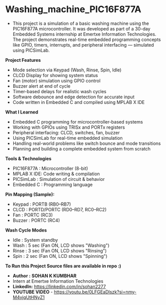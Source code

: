 # Washing_machine_PIC16F877A

- This project is a simulation of a basic washing machine using the PIC16F877A microcontroller.
It was developed as part of a 30-day Embedded Systems internship at Emertxe Information Technologies.
The project demonstrates real-time embedded programming concepts like GPIO, timers, interrupts, and peripheral interfacing — simulated using PICSimLab.

**Project Features**

- Mode selection via Keypad (Wash, Rinse, Spin, Idle)
- CLCD Display for showing system status
- Fan (motor) simulation using GPIO control
- Buzzer alert at end of cycle
- Timer-based delays for realistic wash cycles
- Software debounce and edge detection for accurate input
- Code written in Embedded C and compiled using MPLAB X IDE

**What I Learned**

- Embedded C programming for microcontroller-based systems
- Working with GPIOs using TRISx and PORTx registers
- Peripheral interfacing: CLCD, switches, fan, buzzer
- Using PICSimLab for real-time embedded simulation
- Handling real-world problems like switch bounce and mode transitions
- Planning and building a complete embedded system from scratch

**Tools & Technologies**

- PIC16F877A : Microcontroller (8-bit)
- MPLAB X IDE: Code writing & compilation
- PICSimLab  : Simulation of circuit & behavior
- Embedded C : Programming language

**Pin Mapping (Sample):**
- Keypad    : PORTB (RB0–RB7)
- CLCD      : PORTD/PORTC (RD0–RD7, RC0–RC2)
- Fan       : PORTC (RC3)
- Buzzer    : PORTC (RC4)

**Wash Cycle Modes**

- Idle   : System standby
- Wash   : 5 sec (Fan ON, LCD shows "Washing")
- Rinse  : 3 sec (Fan ON, LCD shows "Rinsing")
- Spin   : 2 sec (Fan ON, LCD shows "Spinning")

**To Run this Project Source files are available in repo :)**

- **Author :**
  **SOHAN K KUMBHAR**
- Intern at Emertxe Information Technologies
- **LinkedIn:** https://linkedin.com/in/sohan2277
- **YOUTUBE VIDEO** - https://youtu.be/0LFGEaDlszk?si=nmy-M4vjqUtHNyZ1
